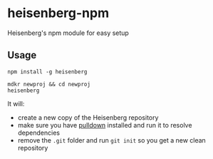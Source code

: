 heisenberg-npm
==============

Heisenberg's npm module for easy setup

## Usage

```
npm install -g heisenberg
```

```
mdkr newproj && cd newproj
heisenberg
```

It will:

- create a new copy of the Heisenberg repository
- make sure you have [pulldown](http://github.com/jackfranklin/pulldown) installed and run it to resolve dependencies
- remove the `.git` folder and run `git init` so you get a new clean repository

